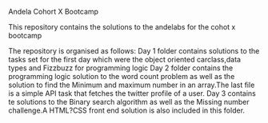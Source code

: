 Andela Cohort X Bootcamp

This repository contains the solutions to the andelabs for the cohot x bootcamp

The repository is organised as follows:
Day 1 folder contains solutions to the tasks set for the first day which were 
the object oriented carclass,data types and Fizzbuzz for programming logic
Day 2 folder contains the programming logic solution to the word count problem as well as the solution to find the Minimum and maximum
number in an array.The last file is a simple API task that fetches the twitter profile of a user.
Day 3 contains te solutions to the Binary search algorithm as well as the Missing number challenge.A HTML?CSS front end solution is also included 
in this folder.
